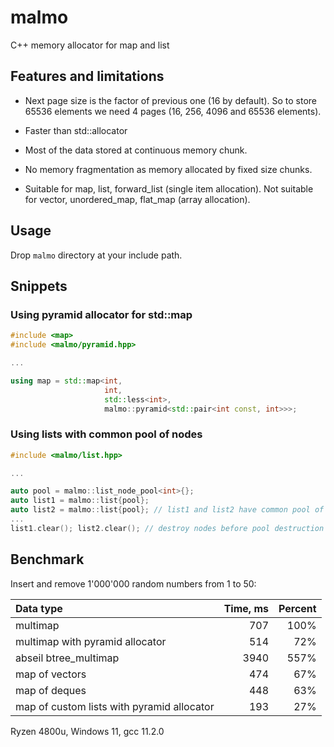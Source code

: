 # malmo
C++ memory allocator for map and list


## Features and limitations

* Next page size is the factor of previous one (16 by default).
  So to store 65536 elements we need 4 pages (16, 256, 4096 and 65536 elements).
  
* Faster than std::allocator
  
* Most of the data stored at continuous memory chunk.

* No memory fragmentation as memory allocated by fixed size chunks.

* Suitable for map, list, forward_list (single item allocation).
  Not suitable for vector, unordered_map, flat_map (array allocation).

  
## Usage

Drop `malmo` directory at your include path.


## Snippets


### Using pyramid allocator for std::map

```cpp
#include <map>
#include <malmo/pyramid.hpp>

...

using map = std::map<int,
                     int,
                     std::less<int>,
                     malmo::pyramid<std::pair<int const, int>>>;
```


### Using lists with common pool of nodes

```cpp
#include <malmo/list.hpp>

...

auto pool = malmo::list_node_pool<int>{};
auto list1 = malmo::list{pool};
auto list2 = malmo::list{pool}; // list1 and list2 have common pool of nodes
...
list1.clear(); list2.clear(); // destroy nodes before pool destruction
```


## Benchmark

Insert and remove 1'000'000 random numbers from 1 to 50:

| Data type                                  | Time, ms | Percent |
|:-------------------------------------------|---------:|--------:|
| multimap                                   |      707 |    100% |
| multimap with pyramid allocator            |      514 |     72% |
| abseil btree_multimap                      |     3940 |    557% |
| map of vectors                             |      474 |     67% |
| map of deques                              |      448 |     63% |
| map of custom lists with pyramid allocator |      193 |     27% |

Ryzen 4800u, Windows 11, gcc 11.2.0
